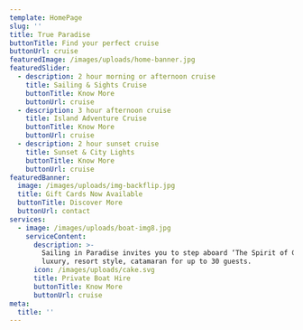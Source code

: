 ```yaml
---
template: HomePage
slug: ''
title: True Paradise
buttonTitle: Find your perfect cruise
buttonUrl: cruise
featuredImage: /images/uploads/home-banner.jpg
featuredSlider:
  - description: 2 hour morning or afternoon cruise
    title: Sailing & Sights Cruise
    buttonTitle: Know More
    buttonUrl: cruise
  - description: 3 hour afternoon cruise
    title: Island Adventure Cruise
    buttonTitle: Know More
    buttonUrl: cruise
  - description: 2 hour sunset cruise
    title: Sunset & City Lights
    buttonTitle: Know More
    buttonUrl: cruise
featuredBanner:
  image: /images/uploads/img-backflip.jpg
  title: Gift Cards Now Available
  buttonTitle: Discover More
  buttonUrl: contact
services:
  - image: /images/uploads/boat-img8.jpg
    serviceContent:
      description: >-
        Sailing in Paradise invites you to step aboard ‘The Spirit of Gwonda’ a
        luxury, resort style, catamaran for up to 30 guests.
      icon: /images/uploads/cake.svg
      title: Private Boat Hire
      buttonTitle: Know More
      buttonUrl: cruise
meta:
  title: ''
---
```


